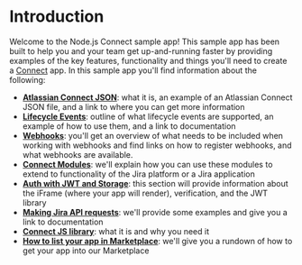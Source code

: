 # Introduction

Welcome to the Node.js Connect sample app! This sample app has been built to help you and your team get up-and-running faster
by providing examples of the key features, functionality and things you'll need to create a
[Connect](https://developer.atlassian.com/cloud/bitbucket/faqs/#:~:text=Atlassian%20Connect%20is%20a%20distributed,wherever%2C%20whenever%2C%20and%20however)
app. In this sample app you'll find information about the following:

- [**Atlassian Connect JSON**](/acn-config): what it is, an example of an Atlassian Connect JSON file, and a link to where you can get more information
- [**Lifecycle Events**](/acn-lifecycle-events): outline of what lifecycle events are supported, an example of how to use them, and a link to documentation
- [**Webhooks**](/acn-logs-webhooks): you'll get an overview of what needs to be included when working with webhooks and find links on how to register webhooks,
and what webhooks are available.
- [**Connect Modules**](/acn-modules): we'll explain how you can use these modules to extend to functionality of the Jira platform or a Jira application
- [**Auth with JWT and Storage**](/acn-authentication): this section will provide information about the iFrame (where your app will render), verification, and the JWT library
- [**Making Jira API requests**](/acn-api-requests): we'll provide some examples and give you a link to documentation
- [**Connect JS library**](/acn-js-library): what it is and why you need it
- [**How to list your app in Marketplace**](/acn-marketplace): we'll give you a rundown of how to get your app into our Marketplace

